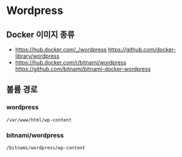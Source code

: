 Wordpress
=========

## Docker 이미지 종류

* https://hub.docker.com/_/wordpress
  https://github.com/docker-library/wordpress
* https://hub.docker.com/r/bitnami/wordpress
  https://github.com/bitnami/bitnami-docker-wordpress

## 볼륨 경로

### wordpress

```
/var/www/html/wp-content
```

### bitnami/wordpress

```
/bitnami/wordpress/wp-content
```
